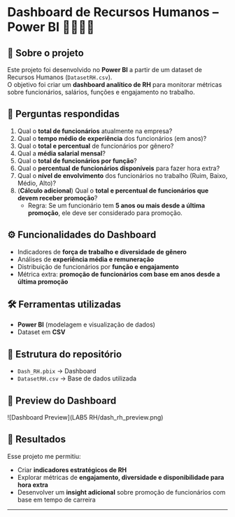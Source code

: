 # Dashboard de Recursos Humanos – Power BI 👩‍💼👨‍💼  

## 📌 Sobre o projeto  
Este projeto foi desenvolvido no **Power BI** a partir de um dataset de Recursos Humanos (`DatasetRH.csv`).  
O objetivo foi criar um **dashboard analítico de RH** para monitorar métricas sobre funcionários, salários, funções e engajamento no trabalho.  

## 🔎 Perguntas respondidas  
1. Qual o **total de funcionários** atualmente na empresa?  
2. Qual o **tempo médio de experiência** dos funcionários (em anos)?  
3. Qual o **total e percentual** de funcionários por gênero?  
4. Qual a **média salarial mensal**?  
5. Qual o **total de funcionários por função**?  
6. Qual o **percentual de funcionários disponíveis** para fazer hora extra?  
7. Qual o **nível de envolvimento** dos funcionários no trabalho (Ruim, Baixo, Médio, Alto)?  
8. (**Cálculo adicional**) Qual o **total e percentual de funcionários que devem receber promoção**?  
   - Regra: Se um funcionário tem **5 anos ou mais desde a última promoção**, ele deve ser considerado para promoção.  

## ⚙️ Funcionalidades do Dashboard  
- Indicadores de **força de trabalho e diversidade de gênero**  
- Análises de **experiência média e remuneração**  
- Distribuição de funcionários por **função e engajamento**  
- Métrica extra: **promoção de funcionários com base em anos desde a última promoção**  

## 🛠️ Ferramentas utilizadas  
- **Power BI** (modelagem e visualização de dados)  
- Dataset em **CSV**  

## 📂 Estrutura do repositório  
- `Dash_RH.pbix` → Dashboard
- `DatasetRH.csv` → Base de dados utilizada  

## 📸 Preview do Dashboard  

![Dashboard Preview](LAB5 RH/dash_rh_preview.png)  

## 🚀 Resultados  
Esse projeto me permitiu:  
- Criar **indicadores estratégicos de RH**  
- Explorar métricas de **engajamento, diversidade e disponibilidade para hora extra**  
- Desenvolver um **insight adicional** sobre promoção de funcionários com base em tempo de carreira  

---
